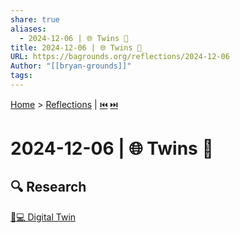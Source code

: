 ```yaml
---
share: true
aliases:
  - 2024-12-06 | 🌐 Twins 👯
title: 2024-12-06 | 🌐 Twins 👯
URL: https://bagrounds.org/reflections/2024-12-06
Author: "[[bryan-grounds]]"
tags: 
---
```

[Home](../index.md) > [Reflections](./index.md) | [⏮️](./2024-12-05.md) [⏭️](./2024-12-07.md)  
# 2024-12-06 | 🌐 Twins 👯  
## 🔍 Research  
[👯💻 Digital Twin](../topics/digital-twin.md)